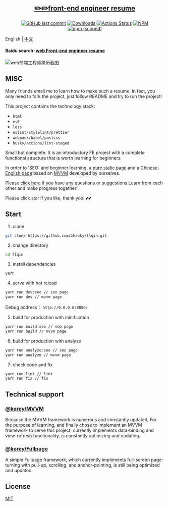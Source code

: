 <h2 align="center"><a href='https://www.flqin.com' target='_blank'>✏️✏️front-end engineer resume</a></h2>
<p align="center">
  <a href='https://github.com/zhaoky/flqin'><img src='https://img.shields.io/github/last-commit/zhaoky/flqin' alt='GitHub last commit' /></a>
  <a href="https://www.npmjs.com/package/@fe_korey/resume"><img src="https://img.shields.io/npm/dm/@fe_korey/resume.svg" alt="Downloads"></a>
  <a href="https://github.com/zhaoky/flqin/actions"><img src="https://github.com/zhaoky/flqin/workflows/Action CI/badge.svg" alt="Actions Status"></a>
  <a href='https://www.npmjs.com/package/@fe_korey/resume'><img src='https://img.shields.io/npm/l/@fe_korey/resume' alt='NPM' /></a>
  <a href='https://www.npmjs.com/package/@fe_korey/resume'><img src='https://img.shields.io/npm/v/@fe_korey/resume' alt='npm (scoped)' /></a>
</p>

English | [中文](./README_CN.MD)

#### Baidu search: [web Front-end engineer resume](https://www.baidu.com/s?ie=UTF-8&wd=web%E5%89%8D%E7%AB%AF%E5%B7%A5%E7%A8%8B%E5%B8%88%E7%AE%80%E5%8E%86)

![web前端工程师简历截图](https://raw.githubusercontent.com/zhaoky/flqin/master/src/assets/web.jpg)

## MISC

Many friends email me to learn how to make such a resume. In fact, you only need to fork the project, just follow README and try to run the project!

This project contains the technology stack:

- `html`
- `es6`
- `less`
- `eslint/stylelint/prettier`
- `webpack/babel/postcss`
- `husky/actions/lint-staged`

Small but complete. It is an introductory FE project with a complete functional structure that is worth learning for beginners.

In order to 'SEO' and beginner learning, a [pure static page](https://resume.flqin.com) and a [Chinese-English page](https://flqin.com/resume) based on [MVVM](https://github.com/zhaoky/mvvm) developed by ourselves.

Please [click here](https://github.com/zhaoky/flqin/issues) if you have any questions or suggestions.Learn from each other and make progress together!

Please click star if you like, thank you! 💕💕

## Start

1. clone

```bash
git clone https://github.com/zhaoky/flqin.git
```

2. change directory

```bash
cd flqin
```

3. install dependencies

```bash
yarn
```

4. serve with hot reload

```bash
yarn run dev:seo // seo page
yarn run dev // mvvm page
```

Debug address： `http://0.0.0.0:8080/`

5. build for production with minification

```bash
yarn run build:seo // seo page
yarn run build // mvvm page
```

6. build for production with analyze

```bash
yarn run analyze:seo // seo page
yarn run analyze // mvvm page
```

7. check code and fix

```bash
yarn run lint // lint
yarn run fix // fix
```

## Technical support

### [@korey/MVVM](https://github.com/zhaoky/mvvm)

Because the MVVM framework is numerous and constantly updated, For the purpose of learning, and finally chose to implement an MVVM framework to serve this project, currently implements data-binding and view-refresh functionality, is constantly optimizing and updating.

### [@korey/Fullpage](https://github.com/zhaoky/fullpage)

A simple Fullpage framework, which currently implements full-screen page-turning with pull-up, scrolling, and anchor-pointing, is still being optimized and updated.

## License

[MIT](./LICENSE)

